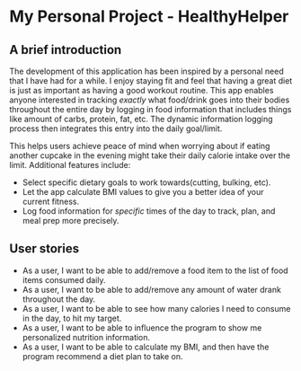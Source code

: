 # My Personal Project - HealthyHelper

## A brief introduction

The development of this application has been inspired by a personal need that I have had for a while. 
I enjoy staying fit and feel that having a great diet is just as important as having a good workout routine. This app enables anyone 
interested in tracking *exactly* what food/drink 
goes into their bodies throughout the entire day by logging in food information that includes things like amount of carbs, protein, fat, etc. 
The dynamic information logging process then integrates this entry into the daily goal/limit. 

This helps users achieve peace of mind when worrying about if eating another 
cupcake in the evening might take their daily calorie intake over the limit. 
Additional features include:
-  Select specific dietary goals to work towards(cutting, bulking, etc).
- Let the app calculate BMI values to give you a better idea of your current fitness.
- Log food information for *specific* times of the day to track, plan, and meal prep more precisely. 

## User stories
- As a user, I want to be able to add/remove a food item to the list of 
food items consumed daily.
- As a user, I want to be able to add/remove any amount of water drank 
throughout the day.
- As a user, I want to be able to see how many calories I need to consume 
in the day, to hit my target.
- As a user, I want to be able to influence the program to show me 
personalized nutrition information.
- As a user, I want to be able to calculate my BMI, and 
then have the program recommend a diet plan to take on.


